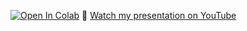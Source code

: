 [![Open In Colab](https://colab.research.google.com/assets/colab-badge.svg)](https://colab.research.google.com/github/harrisonpratt/intro-to-machine-learning/blob/main/Capstone_4_DS201.ipynb)
🎥 [Watch my presentation on YouTube](https://www.youtube.com/watch?v=UAnLEt2AiBU)
